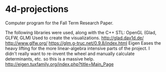 # 4d-projections
Computer program for the Fall Term Research Paper.

The following libraries were used, along with the C++ STL:
OpenGL (Glad, GLFW, GLM)
  Used to create the visualizations.
  http://glad.dav1d.de/
  http://www.glfw.org/
  https://glm.g-truc.net/0.9.8/index.html
Eigen
  Eases the heavy lifting for the more linear-algebra intensive parts of the project. I didn't really want to re-invent the wheel and manually calculate determinants, etc. so this is a massive help.
  http://eigen.tuxfamily.org/index.php?title=Main_Page
